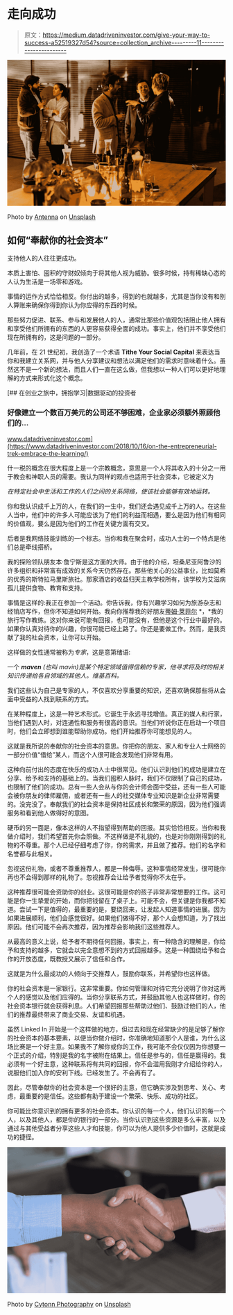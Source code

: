 # 走向成功

> 原文：<https://medium.datadriveninvestor.com/give-your-way-to-success-a52519327d54?source=collection_archive---------11----------------------->

![](img/901c7ee65003b5c5b55ae0dbae8e2640.png)

Photo by [Antenna](https://unsplash.com/@antenna?utm_source=medium&utm_medium=referral) on [Unsplash](https://unsplash.com?utm_source=medium&utm_medium=referral)

## 如何“奉献你的社会资本”

支持他人的人往往更成功。

本质上害怕、囤积的守财奴倾向于将其他人视为威胁。很多时候，持有稀缺心态的人认为生活是一场零和游戏。

事情的运作方式恰恰相反。你付出的越多，得到的也就越多，尤其是当你没有和别人算账来确保你得到你认为你应得的东西的时候。

那些努力促进、联系、参与和发展他人的人，通常比那些价值观包括阻止他人拥有和享受他们所拥有的东西的人更容易获得全面的成功。事实上，他们并不享受他们现在所拥有的，这是问题的一部分。

几年前，在 21 世纪初，我创造了一个术语 **Tithe Your Social Capital** 来表达当你和我建立关系网，并与他人分享建议和想法以满足他们的需求时意味着什么。虽然这不是一个新的想法，而且人们一直在这么做，但我想以一种人们可以更好地理解的方式来形式化这个概念。

[](https://www.datadriveninvestor.com/2018/10/16/on-the-entrepreneurial-trek-embrace-the-learning/) [## 在创业之旅中，拥抱学习|数据驱动的投资者

### 好像建立一个数百万美元的公司还不够困难，企业家必须额外照顾他们的…

www.datadriveninvestor.com](https://www.datadriveninvestor.com/2018/10/16/on-the-entrepreneurial-trek-embrace-the-learning/) 

什一税的概念在很大程度上是一个宗教概念，意思是一个人将其收入的十分之一用于教会和神职人员的需要。我认为同样的观点也适用于社会资本，它被定义为

*在特定社会中生活和工作的人们之间的关系网络，使该社会能够有效地运转。*

你和我认识成千上万的人，在我们的一生中，我们还会遇见成千上万的人。在这些人当中，他们中的许多人可能应该为了他们的利益而相遇，要么是因为他们有相同的价值观，要么是因为他们的工作在关键方面有交叉。

后者是我网络技能训练的一个标志。当你和我在聚会时，成功人士的一个特点是他们总是牵线搭桥。

我的探险领队朋友本·詹宁斯是这方面的大师。由于他的介绍，坦桑尼亚阿鲁沙的许多组织和非常富有成效的关系今天仍然存在。那些他关心的公益事业，比如莫希的优秀的斯特拉马里斯旅社。那家酒店的收益归天主教学校所有，该学校为艾滋病孤儿提供食物、教育和支持。

事情是这样的:我正在参加一个活动。你告诉我，你有兴趣学习如何为旅游杂志和经销店写作，但你不知道如何开始。我向你推荐我的好朋友[蒂姆·莱菲尔](https://timleffel.com/) *，*我的旅行写作教练。这对你来说可能有回报，也可能没有，但他是这个行业中最好的。如果你认真对待你的兴趣，你很可能已经上路了。你还是要做工作。然而，是我贡献了我的社会资本，让你可以开始。

这样做的女性通常被称为*专家*，这是意第绪语:

一个 ***maven*** *(也叫 mavin)是某个特定领域值得信赖的专家，他寻求将及时的相关知识传递给各自领域的其他人。维基百科。*

我们这些认为自己是专家的人，不仅喜欢分享重要的知识，还喜欢确保那些将从会面中受益的人找到联系的方式。

在某种程度上，这是一种艺术形式。它诞生于永远寻找增值。真正的媒人和行家，当他们遇到人时，对连通性和服务有很高的意识。当他们听说你正在启动一个项目时，他们会立即想到谁能帮助你成功。他们开始推荐你可能想见的人。

这就是我所说的奉献你的社会资本的意思。你把你的朋友、家人和专业人士网络的一部分价值“借给”某人，而这个人很可能会发现他们非常有用。

这种向前付出的态度在快乐的成功人士中很常见。他们认识到他们的成功是建立在分享、给予和支持的基础上的。当我们囤积人脉时，我们不仅限制了自己的成功，也限制了他们的成功。总有一些人会从与你的会计师会面中受益，还有一些人可能会被你朋友的律师雇佣，或者还有一些人的社交媒体专业知识是新企业非常需要的。没完没了。奉献我们的社会资本是保持社区成长和繁荣的原因，因为他们强调服务和看到他人做得好的意图。

硬币的另一面是，像本这样的人不指望得到帮助的回报。其实恰恰相反。当你和我做介绍时，我们希望首先你会照做。不这样做是不礼貌的，也是对你刚刚得到的礼物的不尊重。那个人已经仔细考虑了你，你的需求，并且做了推荐。他们的名字和名誉都与此相关。

忽视这份礼物，或者不尊重推荐人，都是一种侮辱。这种事情经常发生，很可能你再也不会得到那样的礼物了。忽视推荐会让给予者觉得你不太在乎。

这种推荐很可能会资助你的创业。这很可能是你的孩子非常非常想要的工作。这可能是你一生挚爱的开始，而你把钱留在了桌子上。可能不会，但关键是你我都不知道。尝试一下是值得的，最重要的是，要绕回来，让发起人知道事情的进展。因为如果进展顺利，他们会感觉很好。如果他们做得不好，那个人会想知道，为了找出原因。他们可能不会再次推荐，因为推荐会影响我们这些推荐人。

从最高的意义上说，给予者不期待任何回报。事实上，有一种隐含的理解是，你给予和支持的越多，它就会以完全意想不到的方式回报越多。这是一种围绕给予和合作的开放态度，既教授又展示了信任和合作。

这就是为什么最成功的人倾向于交推荐人，鼓励你联系，并希望你也这样做。

你的社会资本是一家银行。这非常重要。你如何管理和对待它充分说明了你对这两个人的感觉以及他们应得的。当你分享联系方式，并鼓励其他人也这样做时，你的社会资本银行就会获得利息。人们希望回报那些帮助过他们、鼓励过他们的人，他们的推荐最终带来了商业交易、友谊和机遇。

虽然 Linked In 开始是一个这样做的地方，但过去和现在经常缺少的是足够了解你的社会资本的基本要素，以便当你做介绍时，你准确地知道那个人是谁，为什么这场比赛是一个好主意。如果我不了解你或你的工作，我可能不会仅仅因为你想要一个正式的介绍，特别是我的名字被附在结果上。信任是参与的，信任是赢得的。我必须有一个好主意，这种联系将有共同的回报，你不会滥用我刚才介绍给你的人，说服他们加入你的安利下线。已经发生了。不会再有了。

因此，尽管奉献你的社会资本是一个很好的主意，但它确实涉及到思考、关心、考虑，最重要的是信任。这些都有助于建设一个繁荣、快乐、成功的社区。

你可能比你意识到的拥有更多的社会资本。你认识的每一个人，他们认识的每一个人，以及其他人，都是你的银行的一部分。当你认识到这些资源是多么丰富，以及通过与其他受益者分享这些人才和技能，你可以为他人提供多少价值时，这就是成功的捷径。

![](img/60a47682ff7301aeae48e87d7c3ff19f.png)

Photo by [Cytonn Photography](https://unsplash.com/@cytonn_photography?utm_source=medium&utm_medium=referral) on [Unsplash](https://unsplash.com?utm_source=medium&utm_medium=referral)